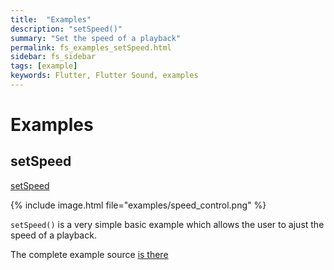 ```yaml
---
title:  "Examples"
description: "setSpeed()"
summary: "Set the speed of a playback"
permalink: fs_examples_setSpeed.html
sidebar: fs_sidebar
tags: [example]
keywords: Flutter, Flutter Sound, examples
---
```

# Examples


## setSpeed

[setSpeed](https://github.com/dooboolab/flutter_sound/blob/master/flutter_sound/example/lib/speed_control/speed_control.dart)

{% include image.html file="examples/speed_control.png" %}

`setSpeed()` is a very simple basic example which allows the user to ajust the speed of a playback.

The complete example source [is there](https://github.com/dooboolab/flutter_sound/blob/master/flutter_sound/example/lib/speed_control/speed_control.dart)

